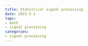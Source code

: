 ```yaml
---
title: Statistical signal processing
date: 2023-3-1
tags:
- math
- signal processing
categories:
- signal processing
---
```


